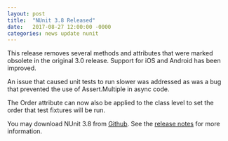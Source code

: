 ```yaml
---
layout: post
title:  "NUnit 3.8 Released"
date:   2017-08-27 12:00:00 -0000
categories: news update nunit
---
```

This release removes several methods and attributes that were marked obsolete in the original 3.0 release. Support for iOS and Android has been improved.

An issue that caused unit tests to run slower was addressed as was a bug that prevented the use of Assert.Multiple in async code.

The Order attribute can now also be applied to the class level to set the order that test fixtures will be run.

You may download NUnit 3.8 from [Github](https://github.com/nunit/nunit/releases). See the [release notes](https://github.com/nunit/docs/wiki/Release-Notes) for more information.
